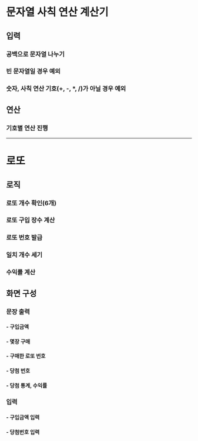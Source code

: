 # 문자열 사칙 연산 계산기
## 입력
### 공백으로 문자열 나누기
### 빈 문자열일 경우 예외
### 숫자, 사칙 연산 기호(+, -, *, /)가 아닐 경우 예외
## 연산
### 기호별 연산 진행

---

# 로또
## 로직
### 로또 개수 확인(6개)
### 로또 구입 장수 계산
### 로또 번호 발급
### 일치 개수 세기
### 수익률 계산

## 화면 구성
### 문장 출력
#### - 구입금액
#### - 몇장 구매
#### - 구매한 로또 번호
#### - 당첨 번호
#### - 당첨 통계, 수익률
### 입력
#### - 구입금액 입력
#### - 당첨번호 입력
